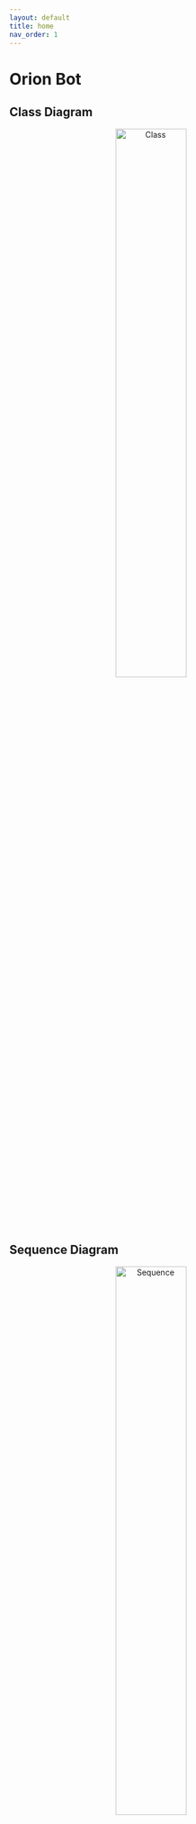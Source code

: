```yaml
---
layout: default
title: home
nav_order: 1
---
```

# Orion Bot

## Class Diagram

<center>
<img src="http://www.plantuml.com/plantuml/proxy?cache=no&src=https://raw.githubusercontent.com/orion-services/bot/main/docs/uml/class.puml" alt="Class" width="50%" height="50%">
</center>

## Sequence Diagram

<center>
<img src="http://www.plantuml.com/plantuml/proxy?cache=no&src=https://raw.githubusercontent.com/orion-services/bot/main/docs/uml/sequence.puml" alt="Sequence" width="50%" height="50%">
</center>

